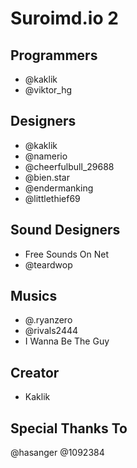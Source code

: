 # Suroimd.io 2
## Programmers
* @kaklik
* @viktor_hg
## Designers
* @kaklik
* @namerio
* @cheerfulbull_29688
* @bien.star
* @endermanking
* @littlethief69
## Sound Designers
* Free Sounds On Net
* @teardwop
## Musics
* @.ryanzero
* @rivals2444
* I Wanna Be The Guy
## Creator
* Kaklik
## Special Thanks To
@hasanger 
@1092384